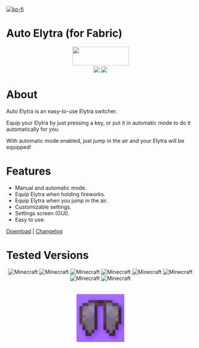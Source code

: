 [![ko-fi](https://ko-fi.com/img/githubbutton_sm.svg)](https://ko-fi.com/K3K05621Y)
# Auto Elytra (for Fabric)

<p align="center">
<img src="https://i.imgur.com/Ol1Tcf8.png" width="151" height="50" />
<br>
<img src="https://img.shields.io/static/v1?label=Made%20With&message=%E2%9D%A4&color=red"/>
<img src="https://img.shields.io/static/v1?label=By&message=DevPieter&color=blueviolet"/>
</p>

# About

Auto Elytra is an easy-to-use Elytra switcher.

Equip your Elytra by just pressing a key, or put it in automatic mode to do it automatically for you.

With automatic mode enabled, just jump in the air and your Elytra will be equipped!

# Features

- Manual and automatic mode.
- Equip Elytra when holding fireworks.
- Equip Elytra when you jump in the air.
- Customizable settings.
- Settings screen (GUI).
- Easy to use.

[Download](https://devpieter.nl/minecraft/minecraft-mod/auto-elytra-for-fabric) | [Changelog](https://github.com/DevPieter/Auto-Elytra/blob/main/CHANGELOG.md)

# Tested Versions

<p align="center"> 
<img src="https://img.shields.io/static/v1?label=Minecraft&amp;message=1.16&amp;color=critical" alt="Minecraft">
<img src="https://img.shields.io/static/v1?label=Minecraft&amp;message=1.16.1&amp;color=critical" alt="Minecraft">
<img src="https://img.shields.io/static/v1?label=Minecraft&amp;message=1.16.2&amp;color=success" alt="Minecraft">
<img src="https://img.shields.io/static/v1?label=Minecraft&amp;message=1.16.3&amp;color=success" alt="Minecraft">
<img src="https://img.shields.io/static/v1?label=Minecraft&amp;message=1.16.4&amp;color=success" alt="Minecraft">
<img src="https://img.shields.io/static/v1?label=Minecraft&amp;message=1.16.5&amp;color=success" alt="Minecraft">

<img src="https://img.shields.io/static/v1?label=Minecraft&amp;message=1.17&amp;color=critical" alt="Minecraft">
<img src="https://img.shields.io/static/v1?label=Minecraft&amp;message=1.17.1&amp;color=success" alt="Minecraft">
<br> <br> <br>
<img src="https://github.com/DevPieter/Auto-Elytra/raw/main/img/icon_2.0.png" alt="Inco"/>
</p>
